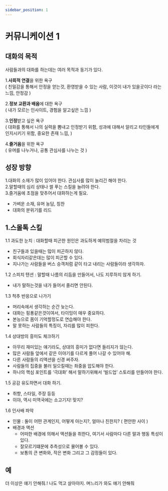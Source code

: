 ```yaml
---
sidebar_position: 1
---
```


# 커뮤니케이션 1  

## 대화의 목적   

사람들과의 대화를 하는데는 여러 목적과 동기가 있다.  

1.**사회적 연결**을 위한 욕구  
( 친밀감을 통해서 안정을 얻는것, 환영받을 수 있는 사람, 이것이 내가 있을곳이다 라는 느낌, 안정감 )   

2.**정보 교환과 배움**에 대한 욕구   
( 내가 모르는 인사이트, 경험을 알고싶은 느낌 )   

3.**인정**받고 싶은 욕구  
( 대화를 통해서 나의 실력을 뽐내고 인정받기 위함, 성과에 대해서 알리고 타인들에게 인지시키기 위함, 중요한 존재 느낌, )   

4.**즐거음**을 위한 욕구    
( 유머를 나누거나, 공통 관심사를 나누는 것 )  


## 성장 방향  

1.대화의 소재가 많이 있어야 한다. 관심사를 많이 늘리긴 해야 한다.   
2.말할때의 심리 상태나 썰 푸는 스킬을 늘려야 한다.  
3.즐거움에 초점을 맞추어서 대화하는게 필요.   
- 가벼운 소재, 유머 농담, 칭찬  
- 대화의 분위기를 리드   

## 1.스몰톡 스킬    

1.1 과도한 눈치 : 대화할때 피곤한 원인은 과도하게 예의범절을 차리는 것  
- 친구들과 있을때는 많이 피곤하지 않다.  
- 회식자리같은데는 많이 피곤할 수 있다.   
- 지나가는 사람들을 버스 승객처럼 같이 타고 내리는 사람들이라 생각하자.    


1.2 스피치 텐션 : 말할때 나름의 리듬을 만들어서, 나도 지루하지 않게 하기.  
- 내가 말하는것을 내가 들어서 졸리면 안된다.  

1.3 척추 반응으로 나가기  
- 머리속에서 생각하는 순간 늦는다.  
- 대화는 핑퐁같은것이여서, 타이밍이 매우 중요하다.   
- 본능으로 몸이 기억할정도로 연습해야 한다.  
- 말 못하는 사람들의 특징이, 자리를 많이 피한다.   


1.4 상대방의 흥미도 체크하기
- 아무리 재미있는 얘기라도, 상대의 흥미가 없다면 들리지가 않는다.    
- 많은 사람들 앞에서 같은 이야기를 다르게 풀어 나갈 수 있어야 해.  
- 다른 사람들의 리액션을 신경 써주자.  
- 사람들의 집중을 불러 일으킬때는 좌중을 압도해야 한다.  
- 하나의 핵심 포인트를 ‘극대화’ 해서 말하기위해서 ‘빌드업’ 스토리를 만들어야 한다.  

1.5 공감 유도하면서 대화 하기.  
- 취향, 스타일, 주장 등등
- 이야, 역시 미역국에는 소고기지! 맞지?  


1.6 인사배 파악
- 인물  : 둘이 어떤 관계인지, 어떻게 아는지?, 얼마나 친한지? ( 편안한 사이 ) 
- 배경과 액션  
  - 어떠한 배경에 의해서 액션들을 취한다, 여기서 사람마다 다른 말과 행동 특성이 있다.  
  - 잘모르기떄문에 추측성으로 물어볼 수 있다.  
  - 보통의 큰 변화와, 작은 변화 그리고 그 감정들이 있다.  


## 예

더 이상은 얘기 안해줘.! 나도 먹고 살아야지. 며느리가 와도 얘기 안해줘